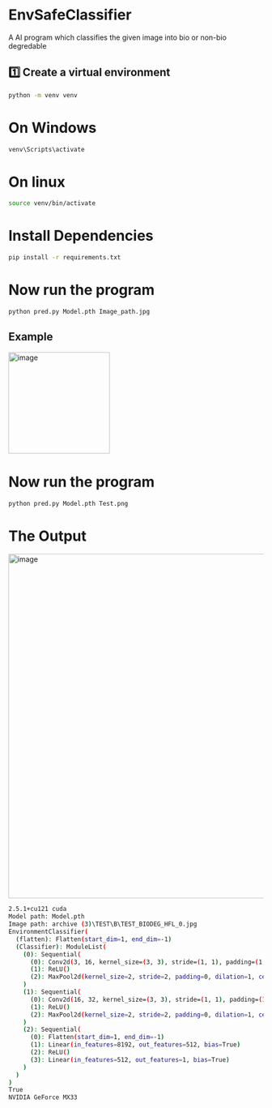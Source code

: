 # EnvSafeClassifier
A AI program which classifies the given image into bio or non-bio degredable


## 1️⃣ Create a virtual environment

```bash
python -m venv venv
```
 # On Windows
 
```bash
venv\Scripts\activate
```
  # On linux
 
```bash
source venv/bin/activate
```

 # Install Dependencies
 
```bash
pip install -r requirements.txt
 ```

# Now run the program
```bash
python pred.py Model.pth Image_path.jpg
```

## Example
<img width="200" height="200" alt="image" src="https://github.com/user-attachments/assets/eed4b976-77ce-4e36-898d-899ce3922324" />


# Now run the program
```bash
python pred.py Model.pth Test.png
```

# The Output
<img width="792" height="680" alt="image" src="https://github.com/user-attachments/assets/d7a81c4a-2afe-4730-968f-cfbe62338360" />

```bash
2.5.1+cu121 cuda
Model path: Model.pth
Image path: archive (3)\TEST\B\TEST_BIODEG_HFL_0.jpg
EnvironmentClassifier(
  (flatten): Flatten(start_dim=1, end_dim=-1)
  (Classifier): ModuleList(
    (0): Sequential(
      (0): Conv2d(3, 16, kernel_size=(3, 3), stride=(1, 1), padding=(1, 1))
      (1): ReLU()
      (2): MaxPool2d(kernel_size=2, stride=2, padding=0, dilation=1, ceil_mode=False)
    )
    (1): Sequential(
      (0): Conv2d(16, 32, kernel_size=(3, 3), stride=(1, 1), padding=(1, 1))
      (1): ReLU()
      (2): MaxPool2d(kernel_size=2, stride=2, padding=0, dilation=1, ceil_mode=False)
    )
    (2): Sequential(
      (0): Flatten(start_dim=1, end_dim=-1)
      (1): Linear(in_features=8192, out_features=512, bias=True)
      (2): ReLU()
      (3): Linear(in_features=512, out_features=1, bias=True)
    )
  )
)
True
NVIDIA GeForce MX33
```
